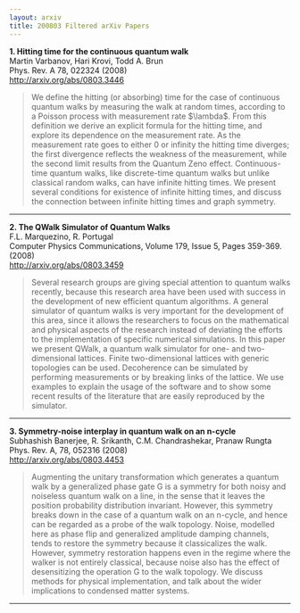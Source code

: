 ```yaml
---
layout: arxiv
title: 200803 Filtered arXiv Papers
---
```


**1.    Hitting time for the continuous quantum walk**  
Martin Varbanov, Hari Krovi, Todd A. Brun  
Phys. Rev. A 78, 022324 (2008)  
http://arxiv.org/abs/0803.3446  
<blockquote>
<p>
We define the hitting (or absorbing) time for the case of continuous quantum walks by measuring the walk at random times, according to a Poisson process with measurement rate $\lambda$. From this definition we derive an explicit formula for the hitting time, and explore its dependence on the measurement rate. As the measurement rate goes to either 0 or infinity the hitting time diverges; the first divergence reflects the weakness of the measurement, while the second limit results from the Quantum Zeno effect. Continuous-time quantum walks, like discrete-time quantum walks but unlike classical random walks, can have infinite hitting times. We present several conditions for existence of infinite hitting times, and discuss the connection between infinite hitting times and graph symmetry.
</p>
</blockquote>

------

**2.    The QWalk Simulator of Quantum Walks**  
F.L. Marquezino, R. Portugal  
Computer Physics Communications, Volume 179, Issue 5, Pages 359-369. (2008)  
http://arxiv.org/abs/0803.3459  
<blockquote>
<p>
Several research groups are giving special attention to quantum walks recently, because this research area have been used with success in the development of new efficient quantum algorithms. A general simulator of quantum walks is very important for the development of this area, since it allows the researchers to focus on the mathematical and physical aspects of the research instead of deviating the efforts to the implementation of specific numerical simulations. In this paper we present QWalk, a quantum walk simulator for one- and two-dimensional lattices. Finite two-dimensional lattices with generic topologies can be used. Decoherence can be simulated by performing measurements or by breaking links of the lattice. We use examples to explain the usage of the software and to show some recent results of the literature that are easily reproduced by the simulator.
</p>
</blockquote>

------

**3.    Symmetry-noise interplay in quantum walk on an n-cycle**  
Subhashish Banerjee, R. Srikanth, C.M. Chandrashekar, Pranaw Rungta  
Phys. Rev. A, 78, 052316 (2008)  
http://arxiv.org/abs/0803.4453  
<blockquote>
<p>
Augmenting the unitary transformation which generates a quantum walk by a generalized phase gate G is a symmetry for both noisy and noiseless quantum walk on a line, in the sense that it leaves the position probability distribution invariant. However, this symmetry breaks down in the case of a quantum walk on an n-cycle, and hence can be regarded as a probe of the walk topology. Noise, modelled here as phase flip and generalized amplitude damping channels, tends to restore the symmetry because it classicalizes the walk. However, symmetry restoration happens even in the regime where the walker is not entirely classical, because noise also has the effect of desensitizing the operation G to the walk topology. We discuss methods for physical implementation, and talk about the wider implications to condensed matter systems.
</p>
</blockquote>

------

